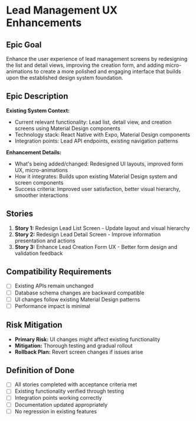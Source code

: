 # Lead Management UX Enhancements

## Epic Goal

Enhance the user experience of lead management screens by redesigning the list and detail views, improving the creation form, and adding micro-animations to create a more polished and engaging interface that builds upon the established design system foundation.

## Epic Description

**Existing System Context:**

- Current relevant functionality: Lead list, detail view, and creation screens using Material Design components
- Technology stack: React Native with Expo, Material Design components
- Integration points: Lead API endpoints, existing navigation patterns

**Enhancement Details:**

- What's being added/changed: Redesigned UI layouts, improved form UX, micro-animations
- How it integrates: Builds upon existing Material Design system and screen components
- Success criteria: Improved user satisfaction, better visual hierarchy, smoother interactions

## Stories

1. **Story 1:** Redesign Lead List Screen - Update layout and visual hierarchy
2. **Story 2:** Redesign Lead Detail Screen - Improve information presentation and actions
3. **Story 3:** Enhance Lead Creation Form UX - Better form design and validation feedback

## Compatibility Requirements

- [ ] Existing APIs remain unchanged
- [ ] Database schema changes are backward compatible
- [ ] UI changes follow existing Material Design patterns
- [ ] Performance impact is minimal

## Risk Mitigation

- **Primary Risk:** UI changes might affect existing functionality
- **Mitigation:** Thorough testing and gradual rollout
- **Rollback Plan:** Revert screen changes if issues arise

## Definition of Done

- [ ] All stories completed with acceptance criteria met
- [ ] Existing functionality verified through testing
- [ ] Integration points working correctly
- [ ] Documentation updated appropriately
- [ ] No regression in existing features